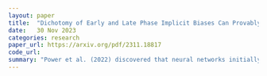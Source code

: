 ```yaml
---
layout: paper
title:  "Dichotomy of Early and Late Phase Implicit Biases Can Provably Induce Grokking"
date:   30 Nov 2023
categories: research
paper_url: https://arxiv.org/pdf/2311.18817
code_url: 
summary: "Power et al. (2022) discovered that neural networks initially memorize arithmetic tasks, achieving perfect training accuracy but poor test accuracy, then suddenly achieve perfect test accuracy after extended training. This study explains this grokking phenomenon with the theory that early and late phase implicit biases cause this shift. Training homogeneous neural networks with large initialization and small weight decay on classification and regression tasks results in a prolonged period where the network acts like a kernel predictor, followed by a sudden shift to min-norm/max-margin predictors, significantly improving test accuracy."
---
```


